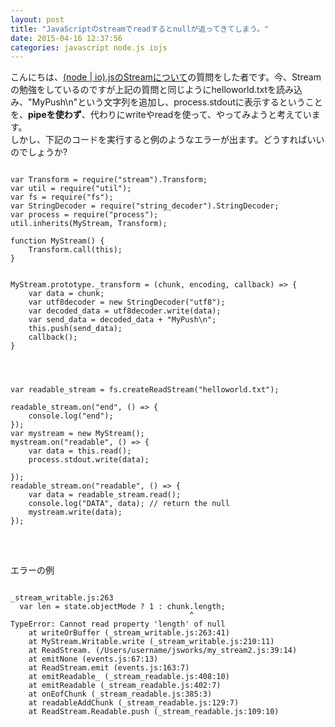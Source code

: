 ```yaml
---
layout: post
title: "JavaScriptのstreamでreadするとnullが返ってきてしまう。"
date: 2015-04-16 12:37:56
categories: javascript node.js iojs
---
```

<p>こんにちは、<a href="https://ja.stackoverflow.com/questions/9118/node-io-js%E3%81%AEstream%E3%81%AB%E3%81%A4%E3%81%84%E3%81%A6">(node | io).jsのStreamについて</a>の質問をした者です。今、Streamの勉強をしているのですが上記の質問と同じようにhelloworld.txtを読み込み、"MyPush\n"という文字列を追加し、process.stdoutに表示するということを、<strong>pipeを使わず</strong>、代わりにwriteやreadを使って、やってみようと考えています。<br>
しかし、下記のコードを実行すると例のようなエラーが出ます。どうすればいいのでしょうか?</p>

<pre>
<code>
var Transform = require("stream").Transform;
var util = require("util");
var fs = require("fs");
var StringDecoder = require("string_decoder").StringDecoder;
var process = require("process");
util.inherits(MyStream, Transform);

function MyStream() {
    Transform.call(this);
}


MyStream.prototype._transform = (chunk, encoding, callback) => {
    var data = chunk;
    var utf8decoder = new StringDecoder("utf8");
    var decoded_data = utf8decoder.write(data);
    var send_data = decoded_data + "MyPush\n";
    this.push(send_data);
    callback();
}




var readable_stream = fs.createReadStream("helloworld.txt");

readable_stream.on("end", () => {
    console.log("end");
});
var mystream = new MyStream();
mystream.on("readable", () => {
    var data = this.read();
    process.stdout.write(data);

});
readable_stream.on("readable", () => {
    var data = readable_stream.read();
    console.log("DATA", data); // return the null
    mystream.write(data);  
});
</code>
</pre>

<p><br>
</p>

<p>エラーの例</p>

<pre>
<code>
_stream_writable.js:263
  var len = state.objectMode ? 1 : chunk.length;
                                        ^
TypeError: Cannot read property 'length' of null
    at writeOrBuffer (_stream_writable.js:263:41)
    at MyStream.Writable.write (_stream_writable.js:210:11)
    at ReadStream. (/Users/username/jsworks/my_stream2.js:39:14)
    at emitNone (events.js:67:13)
    at ReadStream.emit (events.js:163:7)
    at emitReadable_ (_stream_readable.js:408:10)
    at emitReadable (_stream_readable.js:402:7)
    at onEofChunk (_stream_readable.js:385:3)
    at readableAddChunk (_stream_readable.js:129:7)
    at ReadStream.Readable.push (_stream_readable.js:109:10)
</code>
</pre>
